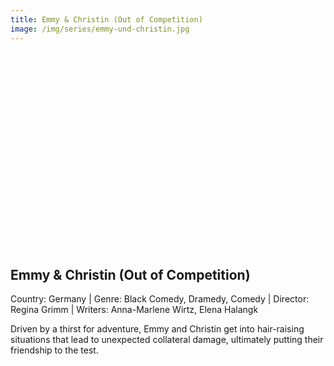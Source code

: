 ```yaml
---
title: Emmy & Christin (Out of Competition)
image: /img/series/emmy-und-christin.jpg
---
```

<iframe width="560" height="315" src="" frameborder="0" allow="accelerometer; autoplay; encrypted-media; gyroscope; picture-in-picture" allowfullscreen></iframe>

## Emmy & Christin (Out of Competition)  
Country: Germany | Genre: Black Comedy, Dramedy, Comedy | Director: Regina Grimm | Writers: Anna-Marlene Wirtz, Elena Halangk

Driven by a thirst for adventure, Emmy and Christin get into hair-raising situations that lead to unexpected collateral damage, ultimately putting their friendship to the test.